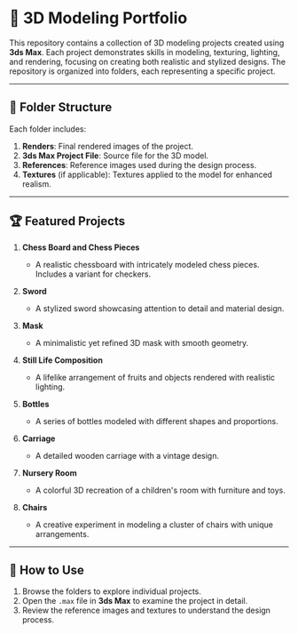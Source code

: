 # 🎨 3D Modeling Portfolio  

This repository contains a collection of 3D modeling projects created using **3ds Max**. Each project demonstrates skills in modeling, texturing, lighting, and rendering, focusing on creating both realistic and stylized designs. The repository is organized into folders, each representing a specific project.  

---

## 📂 Folder Structure  

Each folder includes:  
1. **Renders**: Final rendered images of the project.  
2. **3ds Max Project File**: Source file for the 3D model.  
3. **References**: Reference images used during the design process.  
4. **Textures** (if applicable): Textures applied to the model for enhanced realism.  

---

## 🏆 Featured Projects  

1. **Chess Board and Chess Pieces**  
   - A realistic chessboard with intricately modeled chess pieces. Includes a variant for checkers.  

2. **Sword**  
   - A stylized sword showcasing attention to detail and material design.  

3. **Mask**  
   - A minimalistic yet refined 3D mask with smooth geometry.  

4. **Still Life Composition**  
   - A lifelike arrangement of fruits and objects rendered with realistic lighting.  

5. **Bottles**  
   - A series of bottles modeled with different shapes and proportions.  

6. **Carriage**  
   - A detailed wooden carriage with a vintage design.  

7. **Nursery Room**  
   - A colorful 3D recreation of a children's room with furniture and toys.  

8. **Chairs**  
   - A creative experiment in modeling a cluster of chairs with unique arrangements.  

---

## 🔧 How to Use  

1. Browse the folders to explore individual projects.  
2. Open the `.max` file in **3ds Max** to examine the project in detail.  
3. Review the reference images and textures to understand the design process.  
